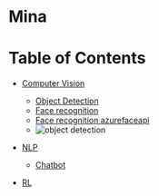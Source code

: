 Mina
==============================

Table of Contents
=================

  * [Computer Vision](https://github.com/madanb-nicn/robot/tree/dev/mina/src/ai/CV)
    * [Object Detection](https://github.com/madanb-nicn/robot/tree/dev/mina/src/ai/cv/nodes/object_detection)
    * [Face recognition](https://github.com/madanb-nicn/robot/tree/dev/mina/src/ai/cv/nodes/face-recognition)
    * [Face recognition azurefaceapi](https://github.com/madanb-nicn/robot/tree/dev/mina/src/ai/cv/nodes/face_recognition)
    * ![object detection](https://github.com/madanb-nicn/robot/blob/dev/Results/mina:object%20detection.gif)

  * [NLP](https://github.com/madanb-nicn/robot/tree/dev/mina/src/ai/NLP)
    * [Chatbot](https://github.com/madanb-nicn/robot/tree/dev/mina/src/ai/nlp/chatbot)
  * [RL](https://github.com/madanb-nicn/robot/tree/dev/mina/src/ai/rl) 
